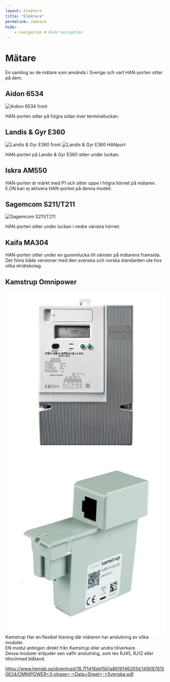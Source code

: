 ```yaml
---
layout: Elmätare
title: "Elmätare"
permalink: /matare
hide:
    - navigation # Hide navigation
---
```


# Mätare

En samling av de mätare som används i Sverige och vart HAN-porten sitter på dem.

## Aidon 6534 

![Aidion 6534 front](images/aidon-6534.jpeg)

HAN-porten sitter på högra sidan över terminalluckan.

## Landis & Gyr E360

![Landis & Gyr E360 front](images/LG_E360_1.png)
![Landis & Gyr E360 HANport](images/LG_E360_2.png)

HAN-porten på Landis & Gyr E360 sitter under luckan.

## Iskra AM550

HAN-porten är märkt med P1 och sitter uppe i högra hörnet på mätaren. E.ON kan ej aktivera HAN-porten på denna modell.

## Sagemcom S211/T211

![Sagemcom S211/T211](images/sagemcom_s211.png)

HAN-porten sitter under luckan i nedre vänstra hörnet.

## Kaifa MA304

HAN-porten sitter under en gummilucka till vänster på mätarens framsida. Det finns både versioner med den svenska och norska standarden ute hos olika elnätsbolag.


## Kamstrup Omnipower


![Kamstrup Omnipower](images/kamstrupomnipower.png)
![Kamstrup Han-modul](images/KamstrupHAN-modul.jpg)
<br>
Kamstrup Har en flexibel lösning där mätaren har anslutning av olika moduler.<br>
EN modul antingen direkt från Kamstrup eller andra tillverkare. <br>
Dessa moduler erbjuder sen valfri anslutning, som tex RJ45, RJ12 eller tillochmed blåtand.

https://www.hemab.se/download/18.7f1416de15b1a8619146261d/1490878150634/OMNIPOWER+3-phase+-+Data+Sheet+-+Svenska.pdf



